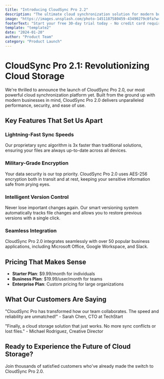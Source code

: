 ```yaml
---
title: "Introducing CloudSync Pro 2.2"
description: "The ultimate cloud synchronization solution for modern businesses"
image: "https://images.unsplash.com/photo-1451187580459-43490279c0fa?w=1200&h=800&fit=crop"
footerText: "Start your free 30-day trial today - No credit card required!"
template: "template2"
date: "2024-01-20"
author: "Product Team"
category: "Product Launch"
---
```






# CloudSync Pro 2.1: Revolutionizing Cloud Storage

We're thrilled to announce the launch of CloudSync Pro 2.0, our most powerful cloud synchronization platform yet. Built from the ground up with modern businesses in mind, CloudSync Pro 2.0 delivers unparalleled performance, security, and ease of use.

## Key Features That Set Us Apart

### Lightning-Fast Sync Speeds
Our proprietary sync algorithm is 3x faster than traditional solutions, ensuring your files are always up-to-date across all devices.

### Military-Grade Encryption
Your data security is our top priority. CloudSync Pro 2.0 uses AES-256 encryption both in transit and at rest, keeping your sensitive information safe from prying eyes.

### Intelligent Version Control
Never lose important changes again. Our smart versioning system automatically tracks file changes and allows you to restore previous versions with a single click.

### Seamless Integration
CloudSync Pro 2.0 integrates seamlessly with over 50 popular business applications, including Microsoft Office, Google Workspace, and Slack.

## Pricing That Makes Sense

- **Starter Plan**: $9.99/month for individuals
- **Business Plan**: $19.99/user/month for teams
- **Enterprise Plan**: Custom pricing for large organizations

## What Our Customers Are Saying

"CloudSync Pro has transformed how our team collaborates. The speed and reliability are unmatched!" - Sarah Chen, CTO at TechStart

"Finally, a cloud storage solution that just works. No more sync conflicts or lost files." - Michael Rodriguez, Creative Director

## Ready to Experience the Future of Cloud Storage?

Join thousands of satisfied customers who've already made the switch to CloudSync Pro 2.0.